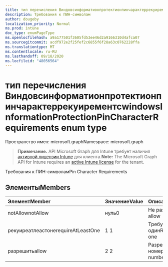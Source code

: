 ```yaml
---
title: тип перечисления Виндовсинформатионпротектионпинчарактеррекуирементс
description: Требования к ПИН-символам
author: dougeby
localization_priority: Normal
ms.prod: intune
doc_type: enumPageType
ms.openlocfilehash: a9a177501f3605fd53ee46d2a9166310d4afca07
ms.sourcegitcommit: acdf972e2f25fef2c6855f6f28a63c0762228ffa
ms.translationtype: MT
ms.contentlocale: ru-RU
ms.lasthandoff: 09/18/2020
ms.locfileid: "48056564"
---
```

# <a name="windowsinformationprotectionpincharacterrequirements-enum-type"></a><span data-ttu-id="fc63a-103">тип перечисления Виндовсинформатионпротектионпинчарактеррекуирементс</span><span class="sxs-lookup"><span data-stu-id="fc63a-103">windowsInformationProtectionPinCharacterRequirements enum type</span></span>

<span data-ttu-id="fc63a-104">Пространство имен: microsoft.graph</span><span class="sxs-lookup"><span data-stu-id="fc63a-104">Namespace: microsoft.graph</span></span>

> <span data-ttu-id="fc63a-105">**Примечание.** API Microsoft Graph для Intune требует наличия [активной лицензии Intune](https://go.microsoft.com/fwlink/?linkid=839381) для клиента.</span><span class="sxs-lookup"><span data-stu-id="fc63a-105">**Note:** The Microsoft Graph API for Intune requires an [active Intune license](https://go.microsoft.com/fwlink/?linkid=839381) for the tenant.</span></span>

<span data-ttu-id="fc63a-106">Требования к ПИН-символам</span><span class="sxs-lookup"><span data-stu-id="fc63a-106">Pin Character Requirements</span></span>

## <a name="members"></a><span data-ttu-id="fc63a-107">Элементы</span><span class="sxs-lookup"><span data-stu-id="fc63a-107">Members</span></span>
|<span data-ttu-id="fc63a-108">Элемент</span><span class="sxs-lookup"><span data-stu-id="fc63a-108">Member</span></span>|<span data-ttu-id="fc63a-109">Значение</span><span class="sxs-lookup"><span data-stu-id="fc63a-109">Value</span></span>|<span data-ttu-id="fc63a-110">Описание</span><span class="sxs-lookup"><span data-stu-id="fc63a-110">Description</span></span>|
|:---|:---|:---|
|<span data-ttu-id="fc63a-111">notAllow</span><span class="sxs-lookup"><span data-stu-id="fc63a-111">notAllow</span></span>|<span data-ttu-id="fc63a-112">нуль</span><span class="sxs-lookup"><span data-stu-id="fc63a-112">0</span></span>|<span data-ttu-id="fc63a-113">Не разрешать</span><span class="sxs-lookup"><span data-stu-id="fc63a-113">Not allow</span></span>|
|<span data-ttu-id="fc63a-114">рекуиреатлеастоне</span><span class="sxs-lookup"><span data-stu-id="fc63a-114">requireAtLeastOne</span></span>|<span data-ttu-id="fc63a-115">1 </span><span class="sxs-lookup"><span data-stu-id="fc63a-115">1</span></span>|<span data-ttu-id="fc63a-116">Требуется хотя бы один</span><span class="sxs-lookup"><span data-stu-id="fc63a-116">Require atleast one</span></span>|
|<span data-ttu-id="fc63a-117">разрешить</span><span class="sxs-lookup"><span data-stu-id="fc63a-117">allow</span></span>|<span data-ttu-id="fc63a-118">2 </span><span class="sxs-lookup"><span data-stu-id="fc63a-118">2</span></span>|<span data-ttu-id="fc63a-119">Разрешить любой номер</span><span class="sxs-lookup"><span data-stu-id="fc63a-119">Allow any number</span></span>|









